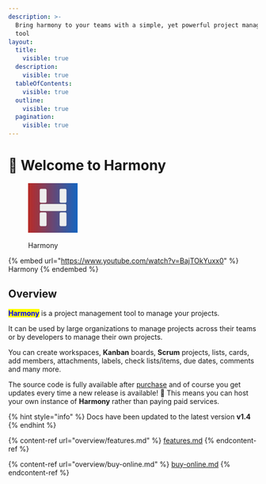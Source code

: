 ```yaml
---
description: >-
  Bring harmony to your teams with a simple, yet powerful project management
  tool
layout:
  title:
    visible: true
  description:
    visible: true
  tableOfContents:
    visible: true
  outline:
    visible: true
  pagination:
    visible: true
---
```


# 👋 Welcome to Harmony

<figure><img src=".gitbook/assets/harmony-logo.jpg" alt="" width="100"><figcaption><p>Harmony</p></figcaption></figure>

{% embed url="https://www.youtube.com/watch?v=BajTOkYuxx0" %}
Harmony
{% endembed %}

## Overview

<mark style="color:blue;">**Harmony**</mark> is a project management tool to manage your projects.

It can be used by large organizations to manage projects across their teams or by developers to manage their own projects.

You can create workspaces, **Kanban** boards, **Scrum** projects, lists, cards, add members, attachments, labels, check lists/items, due dates, comments and many more.

The source code is fully available after [purchase](overview/buy-online.md) and of course you get updates every time a new release is available! :tada: This means you can host your own instance of **Harmony** rather than paying paid services.

{% hint style="info" %}
Docs have been updated to the latest version **v1.4**
{% endhint %}

{% content-ref url="overview/features.md" %}
[features.md](overview/features.md)
{% endcontent-ref %}

{% content-ref url="overview/buy-online.md" %}
[buy-online.md](overview/buy-online.md)
{% endcontent-ref %}
